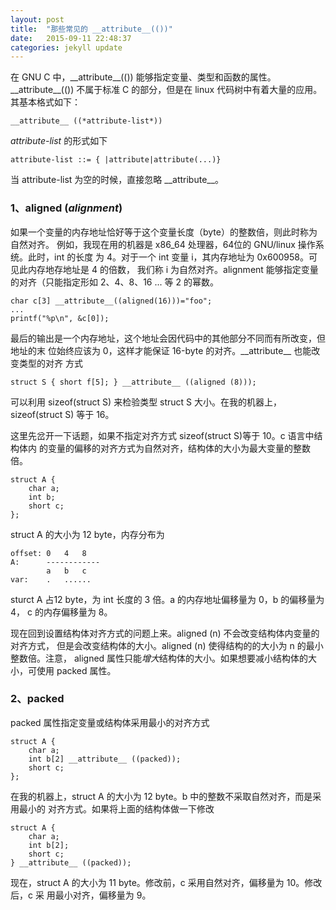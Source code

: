 ```yaml
---
layout: post
title:  "那些常见的 __attribute__(())"
date:   2015-09-11 22:48:37
categories: jekyll update
---
```

在 GNU C 中，\_\_attribute\_\_(()) 能够指定变量、类型和函数的属性。
\_\_attribute\_\_(()) 不属于标准 C 的部分，但是在 linux 代码树中有着大量的应用。
其基本格式如下：

    __attribute__ ((*attribute-list*))

*attribute-list* 的形式如下

    attribute-list ::= { |attribute|attribute(...)}

当 attribute-list 为空的时候，直接忽略 \_\_attribute\_\_。

### 1、aligned (*alignment*)

如果一个变量的内存地址恰好等于这个变量长度（byte）的整数倍，则此时称为自然对齐。
例如，我现在用的机器是 x86_64 处理器，64位的 GNU/linux 操作系统。此时，int 的长度
为 4。对于一个 int 变量 i，其内存地址为 0x600958。可见此内存地存地址是 4 的倍数，
我们称 i 为自然对齐。alignment 能够指定变量的对齐（只能指定形如 2、4、8、16 ...
等 2 的幂数。

    char c[3] __attribute__((aligned(16)))="foo";
	...
	printf("%p\n", &c[0]);

最后的输出是一个内存地址，这个地址会因代码中的其他部分不同而有所改变，但地址的末
位始终应该为 0，这样才能保证 16-byte 的对齐。\_\_attribute\_\_ 也能改变类型的对齐
方式

    struct S { short f[5]; } __attribute__ ((aligned (8)));

可以利用 sizeof(struct S) 来检验类型 struct S 大小。在我的机器上，
sizeof(struct S) 等于 16。

这里先岔开一下话题，如果不指定对齐方式 sizeof(struct S)等于 10。c 语言中结构体内
的变量的偏移的对齐方式为自然对齐，结构体的大小为最大变量的整数倍。

    struct A {
	    char a;
	    int b;
		short c;
	};

struct A 的大小为 12 byte，内存分布为

    offset: 0   4   8
    A:      ------------
            a   b   c
	var:    .   ......

sturct A 占12 byte，为 int 长度的 3 倍。a 的内存地址偏移量为 0，b 的偏移量为 4，
c 的内存偏移量为 8。

现在回到设置结构体对齐方式的问题上来。aligned (n) 不会改变结构体内变量的对齐方式，
但是会改变结构体的大小。aligned (n) 使得结构的的大小为 n 的最小整数倍。注意，
aligned 属性只能*增大*结构体的大小。如果想要减小结构体的大小，可使用 packed 属性。

### 2、packed

packed 属性指定变量或结构体采用最小的对齐方式

    struct A {
        char a;
        int b[2] __attribute__ ((packed));
		short c;
	};

在我的机器上，struct A 的大小为 12 byte。b 中的整数不采取自然对齐，而是采用最小的
对齐方式。如果将上面的结构体做一下修改

    struct A {
        char a;
        int b[2];
		short c;
	} __attribute__ ((packed));

现在，struct A 的大小为 11 byte。修改前，c 采用自然对齐，偏移量为 10。修改后，c 采
用最小对齐，偏移量为 9。
